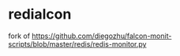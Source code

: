 # redialcon
fork of https://github.com/diegozhu/falcon-monit-scripts/blob/master/redis/redis-monitor.py
